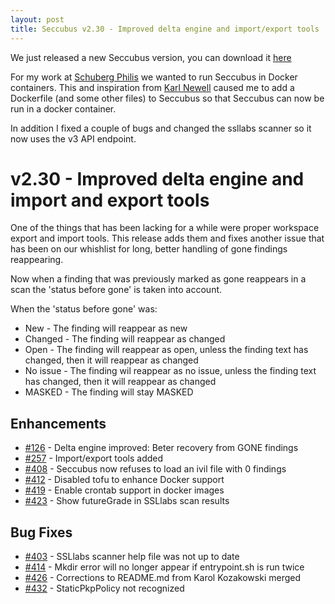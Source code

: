 ```yaml
---
layout: post
title: Seccubus v2.30 - Improved delta engine and import/export tools
---
```


We just released a new Seccubus version, you can download it [here](https://github.com/schubergphilis/Seccubus/releases/latest) 

For my work at [Schuberg Philis](https://www.schubergphilis.com) we wanted to run Seccubus in Docker 
containers. This and inspiration from [Karl Newell](https://hub.docker.com/r/karlnewell/seccubus/) 
caused me to add a Dockerfile (and some other files) to Seccubus so that Seccubus can now be 
run in a docker container. 

In addition I fixed a couple of bugs and changed the ssllabs scanner so it now uses the v3 API endpoint.


v2.30 -  Improved delta engine and import and export tools
==========================================================

One of the things that has been lacking for a while were proper workspace export and import tools. This release adds them and fixes another issue that has been on our whishlist for long, better handling of gone findings reappearing.

Now when a finding that was previously marked as gone reappears in a scan the 'status before gone' is taken into account.

When the 'status before gone' was:
* New - The finding will reappear as new
* Changed - The finding will reappear as changed
* Open - The finding will reappear as open, unless the finding text has changed, then it will reappear as changed
* No issue - The finding wil reappear as no issue, unless the finding text has changed, then it will reappear as changed
* MASKED - The finding will stay MASKED

Enhancements
------------
* [#126](https://github.com/schubergphilis/Seccubus/issues/126) - Delta engine improved: Beter recovery from GONE findings
* [#257](https://github.com/schubergphilis/Seccubus/issues/257) - Import/export tools added
* [#408](https://github.com/schubergphilis/Seccubus/issues/408) - Seccubus now refuses to load an ivil file with 0 findings
* [#412](https://github.com/schubergphilis/Seccubus/issues/412) - Disabled tofu to enhance Docker support
* [#419](https://github.com/schubergphilis/Seccubus/issues/419) - Enable crontab support in docker images
* [#423](https://github.com/schubergphilis/Seccubus/issues/423) - Show futureGrade in SSLlabs scan results

Bug Fixes
---------
* [#403](https://github.com/schubergphilis/Seccubus/issues/403) - SSLlabs scanner help file was not up to date
* [#414](https://github.com/schubergphilis/Seccubus/issues/414) - Mkdir error will no longer appear if entrypoint.sh is run twice
* [#426](https://github.com/schubergphilis/Seccubus/issues/426) - Corrections to README.md from Karol Kozakowski merged
* [#432](https://github.com/schubergphilis/Seccubus/issues/432) - StaticPkpPolicy not recognized